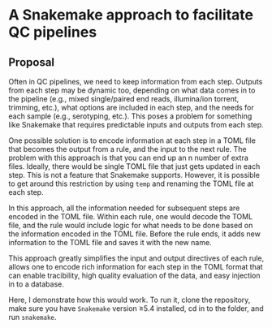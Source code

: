 # A Snakemake approach to facilitate QC pipelines

## Proposal

Often in QC pipelines, we need to keep information from each
step. Outputs from each step may be dynamic too, depending on
what data comes in to the pipeline (e.g., mixed single/paired end reads,
illumina/ion torrent, trimming, etc.), what options are included
in each step, and the needs for each sample (e.g., serotyping,
etc.). This poses a problem for something like Snakemake that requires
predictable inputs and outputs from each step.

One possible solution is to encode information at each step in a TOML
file that becomes the output from a rule, and the input to the next rule.
The problem with this approach is that you can end up an n number of
extra files. Ideally, there would be single TOML file that just gets
updated in each step. This is not a feature that Snakemake supports.
However, it is possible to get around this restriction by using `temp`
and renaming the TOML file at each step.

In this approach, all the information needed for subsequent steps are
encoded in the TOML file. Within each rule, one would decode the TOML
file, and the rule would include logic for what needs to be done
based on the information encoded in the TOML file. Before the rule ends,
it adds new information to the TOML file and saves it with the new name.

This approach greatly simplifies the input and output directives of each
rule, allows one to encode rich information for each step in the TOML
format that can enable tracibility, high quality evaluation
of the data, and easy injection in to a database.

Here, I demonstrate how this would work. To run it, clone the repository,
make sure you have `Snakemake` version ≥5.4 installed, cd in to the
folder, and run `snakemake`.
